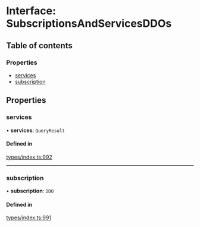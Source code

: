 # Interface: SubscriptionsAndServicesDDOs

## Table of contents

### Properties

- [services](SubscriptionsAndServicesDDOs.md#services)
- [subscription](SubscriptionsAndServicesDDOs.md#subscription)

## Properties

### services

• **services**: `QueryResult`

#### Defined in

[types/index.ts:992](https://github.com/nevermined-io/react-components/blob/0a1c805/catalog/src/types/index.ts#L992)

___

### subscription

• **subscription**: `DDO`

#### Defined in

[types/index.ts:991](https://github.com/nevermined-io/react-components/blob/0a1c805/catalog/src/types/index.ts#L991)

